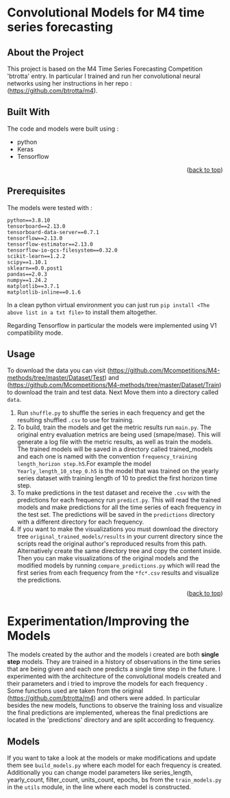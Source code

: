 <a name="readme-top"></a>

# Convolutional Models for M4 time series forecasting

## About the Project
This project is based on the M4 Time Series Forecasting Competition 'btrotta' entry. In particular I trained and run her convolutional neural networks using her instructions in her repo : (https://github.com/btrotta/m4).


## Built With

The code and models were built using :
* python
* Keras
* Tensorflow


<p align="right">(<a href="#readme-top">back to top</a>)</p>

## Prerequisites
The models were tested with :
```
python==3.8.10
tensorboard==2.13.0
tensorboard-data-server==0.7.1
tensorflow==2.13.0
tensorflow-estimator==2.13.0
tensorflow-io-gcs-filesystem==0.32.0
scikit-learn==1.2.2
scipy==1.10.1
sklearn==0.0.post1
pandas==2.0.3
numpy==1.24.2
matplotlib==3.7.1
matplotlib-inline==0.1.6
```
In a clean python virtual environment you can just run `pip install <The above list in a txt file>` to install them altogether.

Regarding Tensorflow in particular the models were implemented using V1 compatibility mode.

## Usage
To download the data you can visit (https://github.com/Mcompetitions/M4-methods/tree/master/Dataset/Test) and (https://github.com/Mcompetitions/M4-methods/tree/master/Dataset/Train) to download the train and test data. Next Move them into a directory called `data`.
1. Run `shuffle.py` to shuffle the series in each frequency and get the resulting shuffled `.csv`  to use for training.
2. To build, train the models and get the metric results run `main.py`. The original entry evaluation metrics are being used (smape/mase). This will generate a log file with the metric results, as well as train the models. The trained models will be saved in a directory called trained_models and each one is named with the convention `frequency_training length_horizon step.h5`.For example the model `Yearly_length_10_step_0.h5` is the model that was trained on the yearly series dataset with training length of 10 to predict the first horizon time step.  
3. To make predictions in the test dataset and receive the `.csv` with the predictions for each frequency run `predict.py`. This will read the trained models and make predictions for all the time series of each frequency in the test set. The predictions will be saved in the `predictions` directory with a different directory for each frequency.
4. If you want to make the visualizations you must download the directory tree `original_trained_models/results` in your current directory since the scripts read the original author's reproduced results from this path. Alternatively create the same directory tree and copy the content inside. Then you can make visualizations of the original models and the modified models by running `compare_predictions.py` which will read the first series from each frequency from the `*fc*.csv` results and visualize the predictions.

<p align="right">(<a href="#readme-top">back to top</a>)</p>

# Experimentation/Improving the Models
The models created by the author and the models i created are both **single step** models. They are trained in a history of observations in the time series that are being given and each one predicts a single time step in the future.
I experimented with the architecture of the convolutional models created and their parameters and i tried to improve the models for each frequency . Some functions used are taken from the original (https://github.com/btrotta/m4) and others were added. In particular besides the new models, functions to observe the training loss and visualize the final predictions are implemented, whereas the final predictions are located in the 'predictions' directory and are split according to frequency.

## Models
If you want to take a look at the models or make modifications and update them see `build_models.py` where each model for each frequency is created. Additionally you can change model parameters like series_length, yearly_count, filter_count, units_count, epochs, bs from the `train_models.py` in the `utils` module, in the line where each model is constructed.
